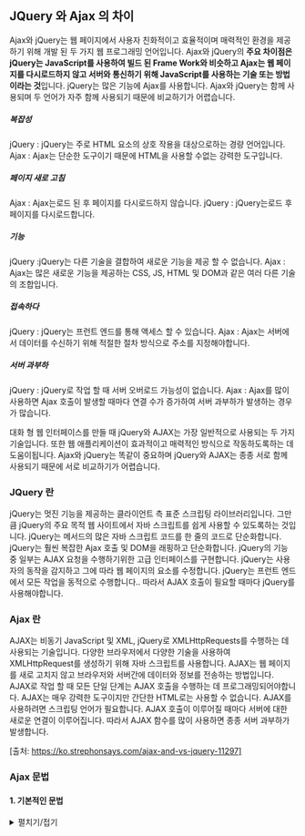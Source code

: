 

## JQuery 와 Ajax 의 차이

Ajax와 jQuery는 웹 페이지에서 사용자 친화적이고 효율적이며 매력적인 환경을 제공하기 위해 개발 된 두 가지 웹 프로그래밍 언어입니다.
Ajax와 jQuery의 **주요 차이점은 jQuery는 JavaScript를 사용하여 빌드 된 Frame Work와 비슷하고 Ajax는 웹 페이지를 다시로드하지 않고 
서버와 통신하기 위해 JavaScript를 사용하는 기술 또는 방법이라는 것**입니다. jQuery는 많은 기능에 Ajax를 사용합니다. Ajax와 jQuery는 
함께 사용되며 두 언어가 자주 함께 사용되기 때문에 비교하기가 어렵습니다.

##### 복잡성
jQuery : jQuery는 주로 HTML 요소의 상호 작용을 대상으로하는 경량 언어입니다.
Ajax : Ajax는 단순한 도구이기 때문에 HTML을 사용할 수없는 강력한 도구입니다.

##### 페이지 새로 고침
Ajax : Ajax는로드 된 후 페이지를 다시로드하지 않습니다.
jQuery : jQuery는로드 후 페이지를 다시로드합니다.

##### 기능
jQuery :jQuery는 다른 기술을 결합하여 새로운 기능을 제공 할 수 없습니다.
Ajax : Ajax는 많은 새로운 기능을 제공하는 CSS, JS, HTML 및 DOM과 같은 여러 다른 기술의 조합입니다.

##### 접속하다
jQuery : jQuery는 프런트 엔드를 통해 액세스 할 수 있습니다.
Ajax : Ajax는 서버에서 데이터를 수신하기 위해 적절한 절차 방식으로 주소를 지정해야합니다.

##### 서버 과부하
jQuery : jQuery로 작업 할 때 서버 오버로드 가능성이 없습니다.
Ajax : Ajax를 많이 사용하면 Ajax 호출이 발생할 때마다 연결 수가 증가하여 서버 과부하가 발생하는 경우가 많습니다.

대화 형 웹 인터페이스를 만들 때 jQuery와 AJAX는 가장 일반적으로 사용되는 두 가지 기술입니다. 또한 웹 애플리케이션이 효과적이고 매력적인 방식으로 작동하도록하는 데 도움이됩니다. 
Ajax와 jQuery는 똑같이 중요하며 jQuery와 AJAX는 종종 서로 함께 사용되기 때문에 서로 비교하기가 어렵습니다.


### JQuery 란
jQuery는 멋진 기능을 제공하는 클라이언트 측 표준 스크립팅 라이브러리입니다. 그만큼 jQuery의 주요 목적 웹 사이트에서 자바 스크립트를 쉽게 사용할 수 있도록하는 것입니다. 
jQuery는 메서드의 많은 자바 스크립트 코드를 한 줄의 코드로 단순화합니다. jQuery는 훨씬 복잡한 Ajax 호출 및 DOM을 래핑하고 단순화합니다. jQuery의 기능 중 일부는 AJAX 요청을 수행하기위한 고급 인터페이스를 구현합니다. 
jQuery는 사용자의 동작을 감지하고 그에 따라 웹 페이지의 요소를 수정합니다. jQuery는 프런트 엔드에서 모든 작업을 동적으로 수행합니다.. 따라서 AJAX 호출이 필요할 때마다 jQuery를 사용해야합니다.


### Ajax 란
AJAX는 비동기 JavaScript 및 XML, jQuery로 XMLHttpRequests를 수행하는 데 사용되는 기술입니다. 다양한 브라우저에서 다양한 기술을 사용하여 XMLHttpRequest를 생성하기 위해 자바 스크립트를 사용합니다. 
AJAX는 웹 페이지를 새로 고치지 않고 브라우저와 서버간에 데이터와 정보를 전송하는 방법입니다. AJAX로 작업 할 때 모든 단일 단계는 AJAX 호출을 수행하는 데 프로그래밍되어야합니다. 
AJAX는 매우 강력한 도구이지만 간단한 HTML로는 사용할 수 없습니다.
AJAX를 사용하려면 스크립팅 언어가 필요합니다. AJAX 호출이 이루어질 때마다 서버에 대한 새로운 연결이 이루어집니다. 따라서 AJAX 함수를 많이 사용하면 종종 서버 과부하가 발생합니다.


[출처: https://ko.strephonsays.com/ajax-and-vs-jquery-11297]


### Ajax 문법
#### 1. 기본적인 문법
<details>
  <summary>펼치기/접기</summary>
  ```
//다른 파일을 현재 파일에 구동하는 방식 jQuery
//여기선 dictionary를 구현 
$(document).ready(function() {
  $('#load').click(function() {
    $('#dictionary').load("load.html");
    return false;
  });
});
//jQuery와 AJAX 사용 
/*약식*/
//get함수
$.get ( URL , DATA , CALLBACK);
//post함수
$.post ( URL , DATA , CALLBACK);
/*전체*/ 
$(webDocument).ready(function(){
    $('#데이터 요청한 선택자').Event(function(){
        $.ajax({
            url:'요청.URL',
            type:'요청 Method',
            dataType:'요청 dataType',
            success: function(서버로 부터 응답 받은 data){ //콜백 함수
                $('#데이터 넣을 선택자').empty(); //비워주기
                $.each($(서버로 부터 응답 받은 data).find('entry'), function(){
                var $entry=$(this);
                var html ='<div class="entry">';
                    html +='<h3 class="term">'+ $entry.attr('term'); +'</h3>';
                    html +='<div class="part">'+ $entry.attr('part'); +'</div>';
                    html +='<div class="definition">'+  $entry.text()+'</div>';
                    html +='</div>';
                    $('#데이터 넣을 선택자').append(html);
                }); //end each
            }//end
        });//end ajax
        return false;
    });
});
//getJSON 구현
//약식
$.getJSON( URL , DATA , CALLBACK);
/*

*설명:*
첫번째 매개 변수 URL로는 요청을 보낼 URL주소를 입력하게되며, 
두번째 매개 변수 DATA로는 클라이언트의 요청을 통해 서버로 부터 받은 DATA를  
세번째 매개변수로는 통신 성공시 구현하게될 콜백 함수를 정의해 주게 된다.

콜백 함수란 그럼 무엇인가?
-callback()는 클라이언트가 서버에 동작을 요청하고 클라이언트가 그 결과를 받을 때 호출되는 함수! 
-즉 다시 말하자면 AJAX 요청이 완료된 후에 호출될 함수의 이름을 지정하는 것

*/
//dictionary.js 구현
$(document).ready(function() {
    $('#json').click(function() {
        $.getJSON('json.json',function(data){ 
            $('#dictionary').empty();
            $.each(data,function(index,entry){
                var html ='<div class="entry">';
                html +='<h3 class="term">'+entry.term +'</h3>';
                html +='<div class="part">'+entry.part +'</div>';
                html +='<div class="definition">'+ entry.definition+'</div>';
                html +='</div>';
                $('#dictionary').append(html);
            });// end each
        });// end json
        return false;
    });// end click
});
//JAVASCRIPT 방식
test.html
<span id="selectorForOutput"></span></p>
<input type="button"/>
<script>
document.querySelector('데이터 입력 선택자').addEventListener('event').function(event){
    var xhr=new XMLHttpRequest();
    xhr.open('방식(GET/POST)','요청 URL');
    xhr.onreadystatechange=function(){
    //통신 완료 && 통신 성공 
        if(xhr.readyState===4 && xhr.status===200){
            document.querySelector('데이터 출력 선택자').innerHTML=xhr.responseText;
        }
    }
    xhr.send();
});
</script>
//참고 http://www.nextree.co.kr/p11205/
```
  
  
  
  
  </details>

  

